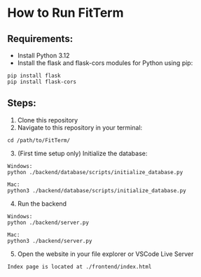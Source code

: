 # How to Run FitTerm

## Requirements:
- Install Python 3.12
- Install the flask and flask-cors modules for Python using pip:
```
pip install flask
pip install flask-cors
```

## Steps:
1. Clone this repository
2. Navigate to this repository in your terminal:
```
cd /path/to/FitTerm/
```
3. (First time setup only) Initialize the database:
```
Windows:
python ./backend/database/scripts/initialize_database.py

Mac:
python3 ./backend/database/scripts/initialize_database.py
```
4. Run the backend
```
Windows:
python ./backend/server.py

Mac:
python3 ./backend/server.py
```
5. Open the website in your file explorer or VSCode Live Server
```
Index page is located at ./frontend/index.html
```

